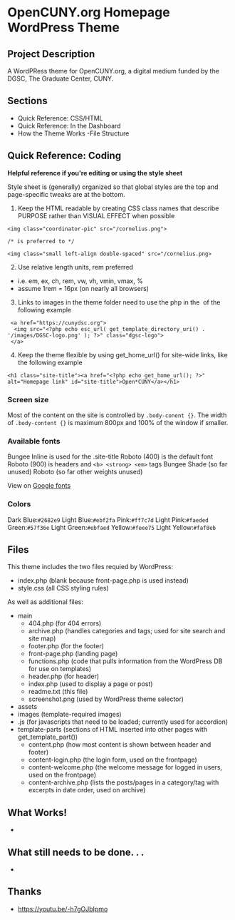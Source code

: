 # OpenCUNY.org Homepage WordPress Theme

## Project Description

A WordPRess theme for OpenCUNY.org, a digital medium funded by the DGSC, The Graduate Center, CUNY. 

## Sections
- Quick Reference: CSS/HTML
- Quick Reference: In the Dashboard 
- How the Theme Works
  -File Structure
  
## Quick Reference: Coding
**Helpful reference if you're editing or using the style sheet**

Style sheet is (generally) organized so that global styles are the top and page-specific tweaks are at the bottom. 

1. Keep the HTML readable by creating CSS class names that describe PURPOSE rather than VISUAL EFFECT when possible 
```
<img class="coordinator-pic" src="/cornelius.png">

/* is preferred to */
  
<img class="small left-align double-spaced" src="/cornelius.png>
```
2. Use relative length units, rem preferred 
  - i.e. em, ex, ch, rem, vw, vh, vmin, vmax, %
  - assume 1rem = 16px (on nearly all browsers)
3. Links to images in the theme folder need to use the php in the <img src=""> of the following example
```
 <a href="https://cunydsc.org">
  <img src="<?php echo esc_url( get_template_directory_uri() . '/images/DGSC-logo.png' ); ?>" class="dgsc-logo">
 </a>
```
4. Keep the theme flexible by using get_home_url() for site-wide links, like the following example
```
<h1 class="site-title"><a href="<?php echo get_home_url(); ?>" alt="Homepage link" id="site-title">Open*CUNY</a></h1>
```
### Screen size
Most of the content on the site is controlled by `.body-conent {}`.
The width of `.body-content {}` is maximum 800px and 100% of the window if smaller.

### Available fonts
Bungee Inline is used for the .site-title
Roboto (400) is the default font
Roboto (900) is headers and `<b> <strong> <em>` tags
Bungee Shade (so far unused)
Roboto (so far other weights unused)

View on [Google fonts](https://fonts.google.com/share?selection.family=Bungee%20Inline%7CBungee%20Shade%7CRoboto:ital,wght@0,100;0,400;0,700;0,900;1,100;1,400;1,700;1,900)

### Colors
Dark Blue:`#2682e9`
Light Blue:`#ebf2fa`
Pink:`#ff7c7d`
Light Pink:`#faeded`
Green:`#57f36e`
Light Green:`#ebfaed`
Yellow:`#feee75`
Light Yellow:`#faf8eb`
 
## Files

This theme includes the two files requied by WordPress:
- index.php (blank because front-page.php is used instead)
- style.css (all CSS styling rules)

As well as additional files:

- main
  - 404.php (for 404 errors)
  - archive.php (handles categories and tags; used for site search and site map)
  - footer.php (for the footer)
  - front-page.php (landing page)
  - functions.php (code that pulls information from the WordPress DB for use on templates)
  - header.php (for header)
  - index.php (used to display a page or post)
  - readme.txt (this file)
  - screenshot.png (used by WordPress theme selector)
 - assets
  - images (template-required images)
  - .js (for javascripts that need to be loaded; currently used for accordion)
  - template-parts (sections of HTML inserted into other pages with get_template_part())
    - content.php (how most content is shown between header and footer)
    - content-login.php (the login form, used on the frontpage)
    - content-welcome.php (the welcome message for logged in users, used on the frontpage)
    - content-archive.php (lists the posts/pages in a category/tag with excerpts in date order, used on archive)
    
    
  ## What Works!
  - 
  
  ## What still needs to be done. . . 
  - 

## Thanks
- https://youtu.be/-h7gOJbIpmo



